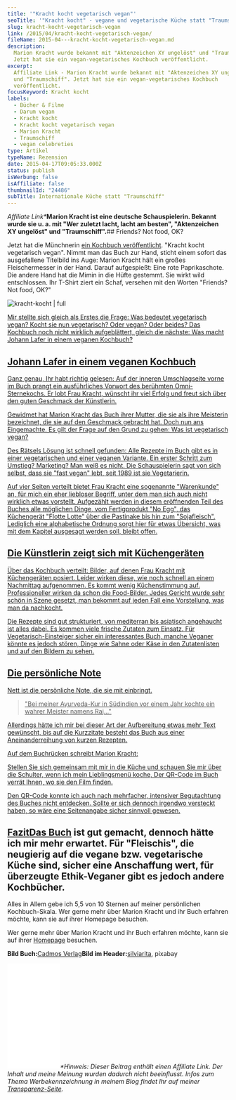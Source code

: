```yaml
---
title: '"Kracht kocht vegetarisch vegan"'
seoTitle: '"Kracht kocht" - vegane und vegetarische Küche statt "Traumschiff"'
slug: kracht-kocht-vegetarisch-vegan
link: /2015/04/kracht-kocht-vegetarisch-vegan/
fileName: 2015-04---kracht-kocht-vegetarisch-vegan.md
description:
  Marion Kracht wurde bekannt mit "Aktenzeichen XY ungelöst" und "Traumschiff".
  Jetzt hat sie ein vegan-vegetarisches Kochbuch veröffentlicht.
excerpt:
  Affiliate Link - Marion Kracht wurde bekannt mit "Aktenzeichen XY ungelöst"
  und "Traumschiff". Jetzt hat sie ein vegan-vegetarisches Kochbuch
  veröffentlicht.
focusKeyword: Kracht kocht
labels:
  - Bücher & Filme
  - Darum vegan
  - Kracht kocht
  - Kracht kocht vegetarisch vegan
  - Marion Kracht
  - Traumschiff
  - vegan celebreties
type: Artikel
typeName: Rezension
date: 2015-04-17T09:05:33.000Z
status: publish
isWerbung: false
isAffiliate: false
thumbnailId: "24486"
subTitle: Internationale Küche statt "Traumschiff"
---
```


<em>Affiliate Link\*</em><strong>Marion Kracht ist eine deutsche Schauspielerin.
Bekannt wurde sie u. a. mit "Wer zuletzt lacht, lacht am besten", "Aktenzeichen
XY ungelöst" und "Traumschiff".</strong>## Friends? Not food, OK?

Jetzt hat die Münchnerin
<a href="https://amzn.to/2MLIK3k" target="_blank" rel="noopener nofollow">ein
Kochbuch veröffentlicht</a>. "Kracht kocht vegetarisch vegan". Nimmt man das
Buch zur Hand, sticht einem sofort das ausgefallene Titelbild ins Auge: Marion
Kracht hält ein großes Fleischermesser in der Hand. Darauf aufgespießt: Eine
rote Paprikaschote. Die andere Hand hat die Mimin in die Hüfte gestemmt. Sie
wirkt wild entschlossen. Ihr T-Shirt ziert ein Schaf, versehen mit den Worten
"Friends? Not food, OK?"

![kracht-kocht | full](http://cardamonchai.com/wp-content/uploads/2019/06/kracht-kocht1-219x250.jpg)

<a href="https://amzn.to/2MLIK3k" target="_blank" rel="noopener nofollow">Mir
stellte sich gleich als Erstes die Frage: Was bedeutet vegetarisch vegan? Kocht
sie nun vegetarisch? Oder vegan? Oder beides? Das Kochbuch noch nicht wirklich
aufgeblättert, gleich die nächste: Was macht Johann Lafer in einem veganen
Kochbuch?

## Johann Lafer in einem veganen Kochbuch

Ganz genau, Ihr habt richtig gelesen: Auf der inneren Umschlagseite vorne im
Buch prangt ein ausführliches Vorwort des berühmten Omni-Sternekochs. Er lobt
Frau Kracht, wünscht ihr viel Erfolg und freut sich über den guten Geschmack der
Künstlerin.

Gewidmet hat Marion Kracht das Buch ihrer Mutter, die sie als ihre Meisterin
bezeichnet, die sie auf den Geschmack gebracht hat. Doch nun ans Eingemachte. Es
gilt der Frage auf den Grund zu gehen: Was ist vegetarisch vegan?

Des Rätsels Lösung ist schnell gefunden: Alle Rezepte im Buch gibt es in einer
vegetarischen und einer veganen Variante. Ein erster Schritt zum Umstieg?
Marketing? Man weiß es nicht. Die Schauspielerin sagt von sich selbst, dass sie
"fast vegan" lebt, seit 1989 ist sie Vegetarierin.

Auf vier Seiten verteilt bietet Frau Kracht eine sogenannte "Warenkunde" an, für
mich ein eher liebloser Begriff, unter dem man sich auch nicht wirklich etwas
vorstellt. Aufgezählt werden in diesem eröffnenden Teil des Buches alle
möglichen Dinge, vom Fertigprodukt "No Egg", das Küchengerät "Flotte Lotte" über
die Pastinake bis hin zum "Sojafleisch". Lediglich eine alphabetische Ordnung
sorgt hier für etwas Übersicht, was mit dem Kapitel ausgesagt werden soll,
bleibt offen.

## Die Künstlerin zeigt sich mit Küchengeräten

Über das Kochbuch verteilt: Bilder, auf denen Frau Kracht mit Küchengeräten
posiert. Leider wirken diese, wie noch schnell an einem Nachmittag aufgenommen.
Es kommt wenig Küchenstimmung auf. Professioneller wirken da schon die
Food-Bilder. Jedes Gericht wurde sehr schön in Szene gesetzt, man bekommt auf
jeden Fall eine Vorstellung, was man da nachkocht.

Die Rezepte sind gut strukturiert, von mediterran bis asiatisch angehaucht ist
alles dabei. Es kommen viele frische Zutaten zum Einsatz. Für
Vegetarisch-Einsteiger sicher ein interessantes Buch, manche Veganer könnte es
jedoch stören, Dinge wie Sahne oder Käse in den Zutatenlisten und auf den
Bildern zu sehen.

## Die persönliche Note

Nett ist die persönliche Note, die sie mit einbringt.

<blockquote>"Bei meiner Ayurveda-Kur in Südindien vor einem Jahr kochte ein wahrer Meister namens Raj..."</blockquote>

Allerdings hätte ich mir bei dieser Art der Aufbereitung etwas mehr Text
gewünscht, bis auf die Kurzzitate besteht das Buch aus einer Aneinanderreihung
von kurzen Rezepten.

Auf dem Buchrücken schreibt Marion Kracht:

Stellen Sie sich gemeinsam mit mir in die Küche und schauen Sie mir über die
Schulter, wenn ich mein Lieblingsmenü koche, Der QR-Code im Buch verrät Ihnen,
wo sie den Film finden.

Den QR-Code konnte ich auch nach mehrfacher, intensiver Begutachtung des Buches
nicht entdecken. Sollte er sich dennoch irgendwo versteckt haben, so wäre eine
Seitenangabe sicher sinnvoll gewesen.

## Fazit<a href="https://amzn.to/2MLIK3k" target="_blank" rel="noopener nofollow">Das Buch</a> ist gut gemacht, dennoch hätte ich mir mehr erwartet. Für "Fleischis", die neugierig auf die vegane bzw. vegetarische Küche sind, sicher eine Anschaffung wert, für überzeugte Ethik-Veganer gibt es jedoch andere Kochbücher.

Alles in Allem gebe ich 5,5 von 10 Sternen auf meiner persönlichen
Kochbuch-Skala. Wer gerne mehr über Marion Kracht und ihr Buch erfahren möchte,
kann sie auf ihrer Homepage besuchen.

Wer gerne mehr über Marion Kracht und ihr Buch erfahren möchte, kann sie auf
ihrer
<a href="http://www.marionkracht.de/" target="_blank" rel="noopener nofollow">Homepage</a>
besuchen.

<strong>Bild
Buch:</strong><a href="https://www.cadmos.de/cadmos-der-verlag.html" target="_blank" rel="noopener nofollow">Cadmos
Verlag</a><strong>Bild im
Header:</strong><a href="https://pixabay.com/de/users/silviarita-3142410/" target="_blank" rel="noopener nofollow">silviarita</a>,
pixabay

<iframe style="width: 120px; height: 240px;" src="//ws-eu.amazon-adsystem.com/widgets/q?ServiceVersion=20070822&amp;OneJS=1&amp;Operation=GetAdHtml&amp;MarketPlace=DE&amp;source=ac&amp;ref=qf_sp_asin_til&amp;ad_type=product_link&amp;tracking_id=cardamonchai-21&amp;marketplace=amazon&amp;region=DE&amp;placement=3840470331&amp;asins=3840470331&amp;linkId=dc331a21b0374b444234a982f4dde30e&amp;show_border=true&amp;link_opens_in_new_window=true&amp;price_color=c4c4c4&amp;title_color=5c9b72&amp;bg_color=ffffff" frameborder="0" marginwidth="0" marginheight="0" scrolling="no"></iframe><em>*Hinweis: Dieser Beitrag enthält einen Affiliate Link. Der Inhalt und meine Meinung wurden dadurch nicht beeinflusst. Infos zum Thema Werbekennzeichnung in meinem Blog findet Ihr auf meiner <a href="https://cardamonchai.com/werbung/">Transparenz-Seite</a>.</em>
